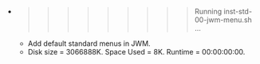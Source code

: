 * >>>>>>>>> Running inst-std-00-jwm-menu.sh ...
  * Add default standard menus in JWM.
  * Disk size = 3066888K. Space Used = 8K. Runtime = 00:00:00:00.
